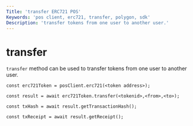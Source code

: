 ```yaml
---
Title: 'transfer ERC721 POS'
Keywords: 'pos client, erc721, transfer, polygon, sdk'
Description: 'transfer tokens from one user to another user.'
---
```


# transfer

`transfer` method can be used to transfer tokens from one user to another user.

```
const erc721Token = posClient.erc721(<token address>);

const result = await erc721Token.transfer(<tokenid>,<from>,<to>);

const txHash = await result.getTransactionHash();

const txReceipt = await result.getReceipt();

```
